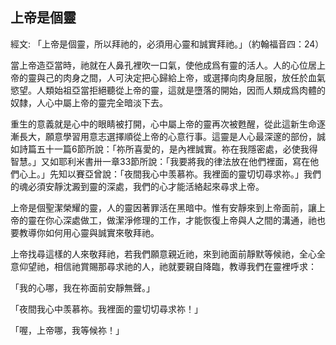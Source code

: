 ## 上帝是個靈 ##

經文: 「上帝是個靈，所以拜祂的，必須用心靈和誠實拜祂。」（約翰福音四：24）



當上帝造亞當時，祂就在人鼻孔裡吹一口氣，使他成爲有靈的活人。人的心位居上帝的靈與己的肉身之間，人可決定把心歸給上帝，或選擇向肉身屈服，放任於血氣慾望。人類始祖亞當拒絕聽從上帝的靈，這就是墮落的開始，因而人類成爲肉體的奴隸，人心中屬上帝的靈完全暗淡下去。

重生的意義就是心中的眼睛被打開，心中屬上帝的靈再次被甦醒，從此這新生命逐漸長大，願意學習用意志選擇順從上帝的心意行事。這靈是人心最深邃的部份，誠如詩篇五十一篇6節所說：「祢所喜愛的，是內裡誠實。祢在我隱密處，必使我得智慧。」又如耶利米書卅一章33節所說：「我要將我的律法放在他們裡面，寫在他們心上。」先知以賽亞曾說：「夜間我心中羡慕祢。我裡面的靈切切尋求祢。」我們的魂必須安靜沈澱到靈的深處，我們的心才能活絡起來尋求上帝。

上帝是個聖潔榮耀的靈，人的靈因著罪活在黑暗中。惟有安靜來到上帝面前，讓上帝的靈在你心深處做工，做潔淨修理的工作，才能恢復上帝與人之間的溝通，祂也要教導你如何用心靈與誠實來敬拜祂。

上帝找尋這樣的人來敬拜祂，若我們願意親近祂，來到祂面前靜默等候祂，全心全意仰望祂，相信祂賞賜那尋求祂的人，祂就要親自降臨，教導我們在靈裡呼求：

「我的心哪，我在祢面前安靜無聲。」

「夜間我心中羡慕祢。我裡面的靈切切尋求祢！」

「喔，上帝哪，我等候祢！」